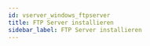 ```yaml
---
id: vserver_windows_ftpserver
title: FTP Server installieren
sidebar_label: FTP Server installieren
---
```




